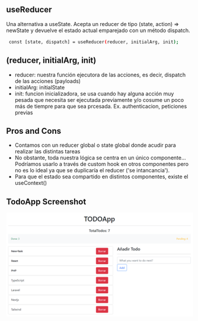 ## useReducer

Una alternativa a useState. Acepta un reducer de tipo (state, action) => newState y devuelve el estado actual emparejado con un método dispatch.

```bash
 const [state, dispatch] = useReducer(reducer, initialArg, init);
```

## (reducer, initialArg, init)

- reducer: nuestra función ejecutora de las acciones, es decir, dispatch de las acciones (payloads)
- initialArg: initialState
- init: funcion inicializadora, se usa cuando hay alguna acción muy pesada que necesita ser ejecutada previamente y/o cosume un poco más de tiempre para que sea prcesada. Ex. authenticacion, peticiones previas

## Pros and Cons

- Contamos con un reducer global o state global donde acudir para realizar las distintas tareas
- No obstante, toda nuestra lógica se centra en un único componente... Podríamos usarlo a través de custom hook en otros componentes pero no es lo ideal ya que se duplicaría el reducer ('se intancancia').
- Para que el estado sea compartido en distintos componentes, existe el useContext()

## TodoApp Screenshot

![TodoApp Screenshot](https://github.com/LokeshPereiro/react-hooks-and-custom-hooks/blob/main/src/wireframe/useReducer-TODO-app.png?raw=true)
